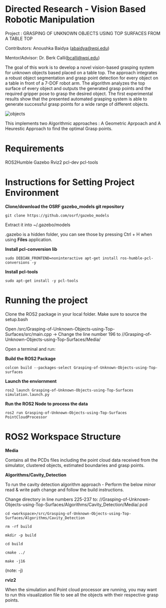 # Directed Research - Vision Based Robotic Manipulation 

Project : GRASPING OF UNKNOWN OBJECTS USING TOP SURFACES FROM A TABLE TOP
              
Contributors: Anoushka Baidya (abaidya@wpi.edu)
              
Mentor/Advisor: Dr. Berk Calli(bcalli@wpi.edu)


The goal of this work is to develop a novel vision-based grasping system for unknown objects based placed on a table top. The approach integrates a robust object segmentation and grasp point detection for every object on a table in front of a 7-DOF robot arm. The algorithm analyzes the top surface of every object and outputs the generated grasp points and the required gripper pose to grasp the desired object. The first experimental results show that the presented automated grasping system is able to generate successful grasp points for a wide range of different objects.

![objects](https://user-images.githubusercontent.com/115124698/211175146-01cb67fc-793a-4e6e-a3f8-a632c1b66809.png)



This implements two Algorithmic approaches : A Geometric Aprpoach and A Heurestic Approach to find the optimal Grasp points. 

# Requirements
ROS2Humble
Gazebo
Rviz2
pcl-dev
pcl-tools

# Instructions for Setting Project Environment

**Clone/download the OSRF gazebo_models git repository**
```
git clone https://github.com/osrf/gazebo_models
```
Extract it into ~/.gazebo/models

.gazebo is a hidden folder, you can see those by pressing Ctrl + H when using **Files** application.


**Install pcl-conversion lib**
```
sudo DEBIAN_FRONTEND=noninteractive apt-get install ros-humble-pcl-conversions -y
```

**Install pcl-tools**
```
sudo apt-get install -y pcl-tools
```

# Running the project

Clone the ROS2 package in your local folder. Make sure to source the setup.bash

Open <workspace>/src/Grasping-of-Unknown-Objects-using-Top-Surfaces/src/main.cpp -> Change the line number 196 to /<workspace>/Grasping-of-Unknown-Objects-using-Top-Surfaces/Media/

Open a terminal and run:

**Build the ROS2 Package**
``` 
colcon build --packages-select Grasping-of-Unknown-Objects-using-Top-surfaces
```

**Launch the enviornment**
```
ros2 launch Grasping-of-Unknown-Objects-using-Top-Surfaces simulation.launch.py
```

**Run the ROS2 Node to process the data**
```
ros2 run Grasping-of-Unknown-Objects-using-Top-Surfaces PointCloudProcessor 
```

# ROS2 Workspace Structure

**Media**
  
Contains all the PCDs files including the point cloud data received from the simulator, clustered objects, estimated boundaries and grasp points.

**Algorithms/Cavity_Detection**
  
To run the cavity detection algorithm approach - Perform the below minor read & write path change and follow the build instructions. 

Change directory in line numbers 225-237 to: /<workspace>/Grasping-of-Unknown-Objects-using-Top-Surfaces/Algorithms/Cavity_Detection/Media/<filename>.pcd

```
cd <workspace>/src/Grasping-of-Unknown-Objects-using-Top-Surfaces/Algorithms/Cavity_Detection
```

```
rm -rf build
```

```
mkdir -p build
```

```
cd build
```

```
cmake ../
```

```
make -j16 
```
(note: -j<number of preferred core>)

**rviz2**
  
When the simulation and Point cloud processor are running, you may want to run this visualization file to see all the objects with their respective grasp points.
